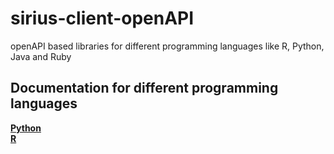# sirius-client-openAPI

openAPI based libraries for different  programming languages like R, Python, Java and Ruby

## Documentation for different programming languages

[**Python**](client-api_python)  
[**R**](client-api_r)  
